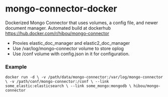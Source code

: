 # mongo-connector-docker
Dockerized Mongo Connector that uses volumes, a config file, and newer document manager. 
Automated build at dockerhub https://hub.docker.com/r/hibou/mongo-connector

- Provies elastic\_doc\_manager and elastic2\_doc\_manager
- Use /var/log/mongo-connector volume to store oplog
- Use /conf volume with config.json in it for configuration.

### Example

`docker run -d \
  -v /path/data/mongo-connector:/var/log/mongo-connector \
  -v /path/conf/mongo-connector:/conf \
  --link some_elastic:elasticsearch \
  --link some_mongo:mongodb \
  hibou/mongo-connector`
